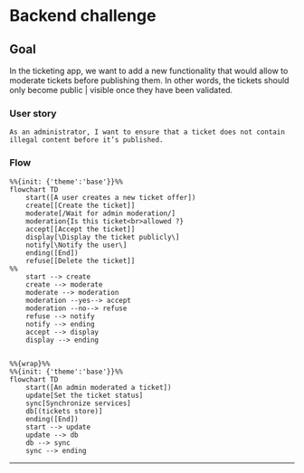 # Backend challenge

## Goal

In the ticketing app, we want to add a new functionality that would allow to moderate tickets before publishing them.
In other words, the tickets should only become public | visible once they have been validated.

### User story

`As an administrator, I want to ensure that a ticket does not contain illegal content before it’s published.`

### Flow

```mermaid
%%{init: {'theme':'base'}}%%
flowchart TD
    start([A user creates a new ticket offer])
    create[[Create the ticket]]
    moderate[/Wait for admin moderation/]
    moderation{Is this ticket<br>allowed ?}
    accept[[Accept the ticket]]
    display[\Display the ticket publicly\]
    notify[\Notify the user\]
    ending([End])
    refuse[[Delete the ticket]]
%%
    start --> create
    create --> moderate
    moderate --> moderation
    moderation --yes--> accept
    moderation --no--> refuse
    refuse --> notify
    notify --> ending
    accept --> display
    display --> ending


```

```mermaid
%%{wrap}%%
%%{init: {'theme':'base'}}%%
flowchart TD
    start([An admin moderated a ticket])
    update[Set the ticket status]
    sync[Synchronize services]
    db[(tickets store)]
    ending([End])
    start --> update
    update --> db
    db --> sync
    sync --> ending

```

* * *
